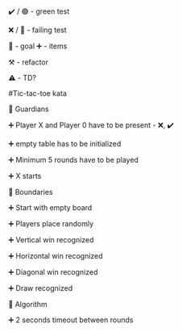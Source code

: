 :heavy_check_mark: / :green_circle:  - green test

:x: / :red_circle: - failing test

:dart: - goal
:heavy_plus_sign: - items

:hammer_and_pick: - refactor

:warning: - TD?

#Tic-tac-toe kata

:dart: Guardians

:heavy_plus_sign: Player X and Player 0 have to be present - :x:, :heavy_check_mark:

:heavy_plus_sign: empty table has to be initialized

:heavy_plus_sign: Minimum 5 rounds have to be played

:heavy_plus_sign: X starts


:dart: Boundaries

:heavy_plus_sign: Start with empty board

:heavy_plus_sign: Players place randomly

:heavy_plus_sign: Vertical win recognized

:heavy_plus_sign: Horizontal win recognized

:heavy_plus_sign: Diagonal win recognized

:heavy_plus_sign: Draw recognized


:dart: Algorithm

:heavy_plus_sign: 2 seconds timeout between rounds
